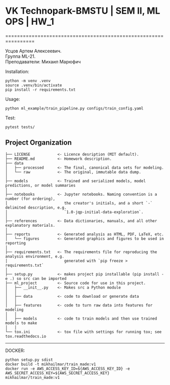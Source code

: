 # VK Technopark-BMSTU | SEM II, ML OPS | HW_1

================================================================ 
  
Усцов Артем Алексеевич.  
Группа ML-21.  
Преподаватели: Михаил Марюфич


Installation: 
~~~
python -m venv .venv
source .venv/bin/activate
pip install -r requirements.txt
~~~
Usage:
~~~
python ml_example/train_pipeline.py configs/train_config.yaml
~~~

Test:
~~~
pytest tests/
~~~

Project Organization
------------

    ├── LICENSE            <- Licence desription (MIT default).
    ├── README.md          <- Homework description.
    ├── data
    │   ├── processed      <- The final, canonical data sets for modeling.
    │   └── raw            <- The original, immutable data dump.
    │
    ├── models             <- Trained and serialized models, model predictions, or model summaries
    │
    ├── notebooks          <- Jupyter notebooks. Naming convention is a number (for ordering),
    │                         the creator's initials, and a short `-` delimited description, e.g.
    │                         `1.0-jqp-initial-data-exploration`.
    │
    ├── references         <- Data dictionaries, manuals, and all other explanatory materials.
    │
    ├── reports            <- Generated analysis as HTML, PDF, LaTeX, etc.
    │   └── figures        <- Generated graphics and figures to be used in reporting
    │
    ├── requirements.txt   <- The requirements file for reproducing the analysis environment, e.g.
    │                         generated with `pip freeze > requirements.txt`
    │
    ├── setup.py           <- makes project pip installable (pip install -e .) so src can be imported
    ├── ml_project         <- Source code for use in this project.
    │   ├── __init__.py    <- Makes src a Python module
    │   │
    │   ├── data           <- code to download or generate data
    │   │
    │   ├── features       <- code to turn raw data into features for modeling
    │   │
    │   ├── models         <- code to train models and then use trained models to make
    │   │
    └── tox.ini            <- tox file with settings for running tox; see tox.readthedocs.io


--------


DOCKER:
~~~
python setup.py sdist
docker build -t mikhailmar/train_made:v1 
docker run -e AWS_ACCESS_KEY_ID=${AWS_ACCESS_KEY_ID} -e AWS_SECRET_ACCESS_KEY=${AWS_SECRET_ACCESS_KEY} mikhailmar/train_made:v1
~~~